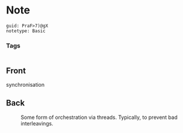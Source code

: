 # Note
```
guid: PraF>7)@gX
notetype: Basic
```

### Tags
```
```

## Front
<dt>synchronisation</dt>

## Back
<dd>Some form of orchestration via threads. Typically, to prevent bad interleavings.</dd>
